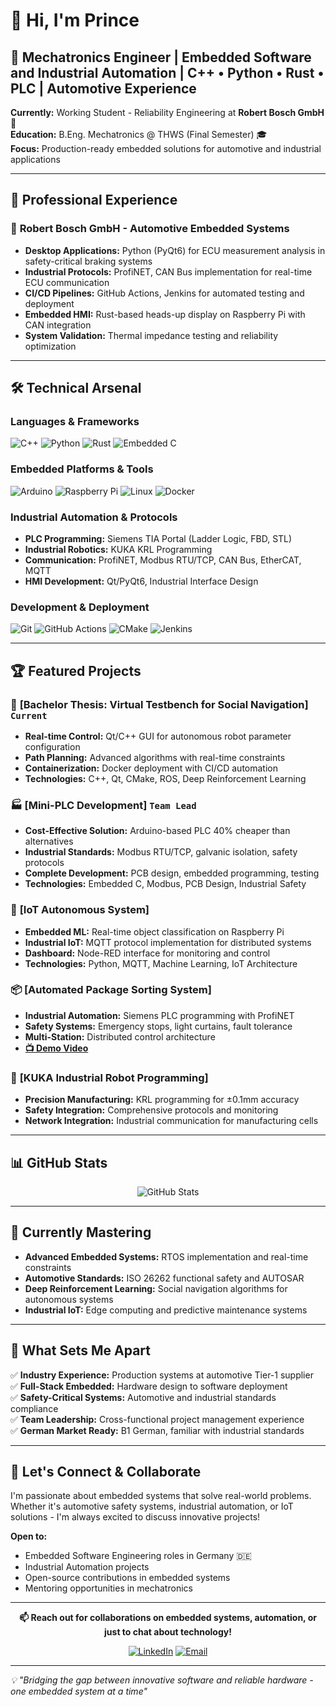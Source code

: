 # 👋 Hi, I'm Prince

## 🚀 Mechatronics Engineer | Embedded Software and Industrial Automation | C++ • Python • Rust • PLC | Automotive Experience

**Currently:** Working Student - Reliability Engineering at **Robert Bosch GmbH** 🏢  
**Education:** B.Eng. Mechatronics @ THWS (Final Semester) 🎓  
**Focus:** Production-ready embedded solutions for automotive and industrial applications

---

## 💼 Professional Experience

### 🔧 **Robert Bosch GmbH** - Automotive Embedded Systems
- **Desktop Applications:** Python (PyQt6) for ECU measurement analysis in safety-critical braking systems
- **Industrial Protocols:** ProfiNET, CAN Bus implementation for real-time ECU communication
- **CI/CD Pipelines:** GitHub Actions, Jenkins for automated testing and deployment
- **Embedded HMI:** Rust-based heads-up display on Raspberry Pi with CAN integration
- **System Validation:** Thermal impedance testing and reliability optimization

---

## 🛠️ Technical Arsenal

### **Languages & Frameworks**
![C++](https://img.shields.io/badge/C++-00599C?style=flat&logo=c%2B%2B&logoColor=white)
![Python](https://img.shields.io/badge/Python-3776AB?style=flat&logo=python&logoColor=white)
![Rust](https://img.shields.io/badge/Rust-000000?style=flat&logo=rust&logoColor=white)
![Embedded C](https://img.shields.io/badge/Embedded_C-A8B9CC?style=flat&logo=c&logoColor=white)

### **Embedded Platforms & Tools**
![Arduino](https://img.shields.io/badge/Arduino-00979D?style=flat&logo=arduino&logoColor=white)
![Raspberry Pi](https://img.shields.io/badge/Raspberry_Pi-A22846?style=flat&logo=raspberry-pi&logoColor=white)
![Linux](https://img.shields.io/badge/Linux-FCC624?style=flat&logo=linux&logoColor=black)
![Docker](https://img.shields.io/badge/Docker-2496ED?style=flat&logo=docker&logoColor=white)

### **Industrial Automation & Protocols**
- **PLC Programming:** Siemens TIA Portal (Ladder Logic, FBD, STL)
- **Industrial Robotics:** KUKA KRL Programming
- **Communication:** ProfiNET, Modbus RTU/TCP, CAN Bus, EtherCAT, MQTT
- **HMI Development:** Qt/PyQt6, Industrial Interface Design

### **Development & Deployment**
![Git](https://img.shields.io/badge/Git-F05032?style=flat&logo=git&logoColor=white)
![GitHub Actions](https://img.shields.io/badge/GitHub_Actions-2088FF?style=flat&logo=github-actions&logoColor=white)
![CMake](https://img.shields.io/badge/CMake-064F8C?style=flat&logo=cmake&logoColor=white)
![Jenkins](https://img.shields.io/badge/Jenkins-D24939?style=flat&logo=jenkins&logoColor=white)

---

## 🏆 Featured Projects

### 🔬 **[Bachelor Thesis: Virtual Testbench for Social Navigation]** `Current`
- **Real-time Control:** Qt/C++ GUI for autonomous robot parameter configuration
- **Path Planning:** Advanced algorithms with real-time constraints
- **Containerization:** Docker deployment with CI/CD automation
- **Technologies:** C++, Qt, CMake, ROS, Deep Reinforcement Learning

### 🏭 **[Mini-PLC Development]** `Team Lead`
- **Cost-Effective Solution:** Arduino-based PLC 40% cheaper than alternatives
- **Industrial Standards:** Modbus RTU/TCP, galvanic isolation, safety protocols
- **Complete Development:** PCB design, embedded programming, testing
- **Technologies:** Embedded C, Modbus, PCB Design, Industrial Safety

### 🤖 **[IoT Autonomous System]**
- **Embedded ML:** Real-time object classification on Raspberry Pi
- **Industrial IoT:** MQTT protocol implementation for distributed systems
- **Dashboard:** Node-RED interface for monitoring and control
- **Technologies:** Python, MQTT, Machine Learning, IoT Architecture

### 📦 **[Automated Package Sorting System]**
- **Industrial Automation:** Siemens PLC programming with ProfiNET
- **Safety Systems:** Emergency stops, light curtains, fault tolerance
- **Multi-Station:** Distributed control architecture
- **[📺 Demo Video](https://www.youtube.com/watch?v=nhcTPJMKqWs)**

### 🦾 **[KUKA Industrial Robot Programming]**
- **Precision Manufacturing:** KRL programming for ±0.1mm accuracy
- **Safety Integration:** Comprehensive protocols and monitoring
- **Network Integration:** Industrial communication for manufacturing cells

---

## 📊 GitHub Stats

<div align="center">
  
![GitHub Stats](https://github-readme-stats.vercel.app/api?username=Prince-sakariya&show_icons=true&theme=dark&hide_border=true)

</div>

---

## 🌱 Currently Mastering

- **Advanced Embedded Systems:** RTOS implementation and real-time constraints
- **Automotive Standards:** ISO 26262 functional safety and AUTOSAR
- **Deep Reinforcement Learning:** Social navigation algorithms for autonomous systems
- **Industrial IoT:** Edge computing and predictive maintenance systems

---

## 🎯 What Sets Me Apart

✅ **Industry Experience:** Production systems at automotive Tier-1 supplier  
✅ **Full-Stack Embedded:** Hardware design to software deployment  
✅ **Safety-Critical Systems:** Automotive and industrial standards compliance  
✅ **Team Leadership:** Cross-functional project management experience  
✅ **German Market Ready:** B1 German, familiar with industrial standards  

---

## 🤝 Let's Connect & Collaborate

I'm passionate about embedded systems that solve real-world problems. Whether it's automotive safety systems, industrial automation, or IoT solutions - I'm always excited to discuss innovative projects!

**Open to:**
- Embedded Software Engineering roles in Germany 🇩🇪
- Industrial Automation projects
- Open-source contributions in embedded systems
- Mentoring opportunities in mechatronics

---

<div align="center">

**📫 Reach out for collaborations on embedded systems, automation, or just to chat about technology!**

[![LinkedIn](https://img.shields.io/badge/LinkedIn-0077B5?style=for-the-badge&logo=linkedin&logoColor=white)](https://linkedin.com/in/prince-sakariya)
[![Email](https://img.shields.io/badge/Email-D14836?style=for-the-badge&logo=gmail&logoColor=white)](mailto:prince.sakariya@study.thws.de)

</div>

---

*💡 "Bridging the gap between innovative software and reliable hardware - one embedded system at a time"*
